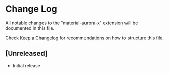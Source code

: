 # Change Log

All notable changes to the "material-aurora-x" extension will be documented in this file.

Check [Keep a Changelog](http://keepachangelog.com/) for recommendations on how to structure this file.

## [Unreleased]

- Initial release
